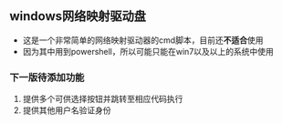 ## windows网络映射驱动盘
- 这是一个非常简单的网络映射驱动器的cmd脚本，目前还**不适合**使用
- 因为其中用到powershell，所以可能只能在win7以及以上的系统中使用

### 下一版待添加功能
1. 提供多个可供选择按钮并跳转至相应代码执行
2. 提供其他用户名验证身份

